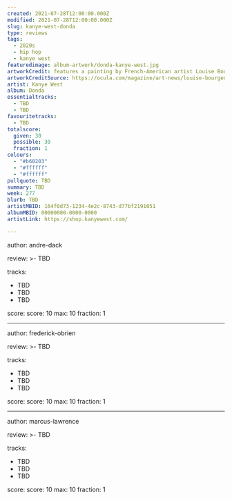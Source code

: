 ```yaml
---
created: 2021-07-28T12:00:00.000Z                            
modified: 2021-07-28T12:00:00.000Z                            
slug: kanye-west-donda                                
type: reviews                                                
tags:                                                        
  - 2020s                                                    
  - hip hop
  - kanye west
featuredimage: album-artwork/donda-kanye-west.jpg      
artworkCredit: features a painting by French-American artist Louise Bourgeois.                             
artworkCreditSource: https://ocula.com/magazine/art-news/louise-bourgeois-gouache-kanye-west-donda/            
artist: Kanye West
album: Donda
essentialtracks:                                             
  - TBD
  - TBD
favouritetracks:                                            
  - TBD
totalscore:                                                  
  given: 30                                                  
  possible: 30
  fraction: 1
colours:
  - "#b60203"
  - "#ffffff"
  - "#ffffff"
pullquote: TBD                                 
summary: TBD                                   
week: 277
blurb: TBD                                    
artistMBID: 164f0d73-1234-4e2c-8743-d77bf2191051
albumMBID: 00000000-0000-0000
artistLink: https://shop.kanyewest.com/

---
```


author: andre-dack

review: >-
 TBD

tracks:
  - TBD
  - TBD
  - TBD

score:
  score: 10
  max: 10
  fraction: 1

---

author: frederick-obrien

review: >-
  TBD

tracks:
  - TBD
  - TBD
  - TBD

score:
  score: 10
  max: 10
  fraction: 1

---

author: marcus-lawrence

review: >-
  TBD

tracks:
  - TBD
  - TBD
  - TBD

score:
  score: 10
  max: 10
  fraction: 1
